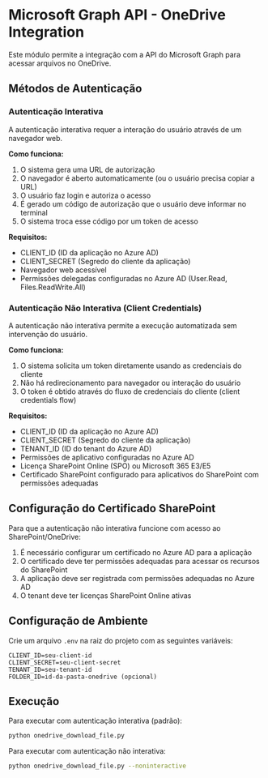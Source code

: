 # Microsoft Graph API - OneDrive Integration

Este módulo permite a integração com a API do Microsoft Graph para acessar arquivos no OneDrive.

## Métodos de Autenticação

### Autenticação Interativa

A autenticação interativa requer a interação do usuário através de um navegador web.

**Como funciona:**

1. O sistema gera uma URL de autorização
2. O navegador é aberto automaticamente (ou o usuário precisa copiar a URL)
3. O usuário faz login e autoriza o acesso
4. É gerado um código de autorização que o usuário deve informar no terminal
5. O sistema troca esse código por um token de acesso

**Requisitos:**

- CLIENT_ID (ID da aplicação no Azure AD)
- CLIENT_SECRET (Segredo do cliente da aplicação)
- Navegador web acessível
- Permissões delegadas configuradas no Azure AD (User.Read, Files.ReadWrite.All)

### Autenticação Não Interativa (Client Credentials)

A autenticação não interativa permite a execução automatizada sem intervenção do usuário.

**Como funciona:**

1. O sistema solicita um token diretamente usando as credenciais do cliente
2. Não há redirecionamento para navegador ou interação do usuário
3. O token é obtido através do fluxo de credenciais do cliente (client credentials flow)

**Requisitos:**

- CLIENT_ID (ID da aplicação no Azure AD)
- CLIENT_SECRET (Segredo do cliente da aplicação)
- TENANT_ID (ID do tenant do Azure AD)
- Permissões de aplicativo configuradas no Azure AD
- Licença SharePoint Online (SPO) ou Microsoft 365 E3/E5
- Certificado SharePoint configurado para aplicativos do SharePoint com permissões adequadas

## Configuração do Certificado SharePoint

Para que a autenticação não interativa funcione com acesso ao SharePoint/OneDrive:

1. É necessário configurar um certificado no Azure AD para a aplicação
2. O certificado deve ter permissões adequadas para acessar os recursos do SharePoint
3. A aplicação deve ser registrada com permissões adequadas no Azure AD
4. O tenant deve ter licenças SharePoint Online ativas

## Configuração de Ambiente

Crie um arquivo `.env` na raiz do projeto com as seguintes variáveis:

```env
CLIENT_ID=seu-client-id
CLIENT_SECRET=seu-client-secret
TENANT_ID=seu-tenant-id
FOLDER_ID=id-da-pasta-onedrive (opcional)
```

## Execução

Para executar com autenticação interativa (padrão):

```bash
python onedrive_download_file.py
```

Para executar com autenticação não interativa:

```bash
python onedrive_download_file.py --noninteractive
```
